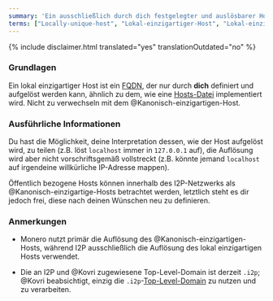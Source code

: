 ```yaml
---
summary: 'Ein ausschließlich durch dich festgelegter und auslösbarer Host'
terms: ["Locally-unique-host", "Lokal-einzigartiger-Host", "Lokal-einzigartigen-Host", "Lokal-einzigartigen-Hosts"]
---
```


{% include disclaimer.html translated="yes" translationOutdated="no" %}

### Grundlagen

Ein lokal einzigartiger Host ist ein
[FQDN](https://de.wikipedia.org/wiki/Domain_(Internet)#Fully_Qualified_Domain_Name_(FQDN)),
der nur durch **dich** definiert und aufgelöst werden kann, ähnlich zu dem,
wie eine [Hosts-Datei](https://de.wikipedia.org/wiki/Hosts_(Datei))
implementiert wird. Nicht zu verwechseln mit dem
@Kanonisch-einzigartigen-Host.

### Ausführliche Informationen

Du hast die Möglichkeit, deine Interpretation dessen, wie der Host aufgelöst
wird, zu teilen (z.B. löst `localhost` immer in `127.0.0.1` auf), die
Auflösung wird aber nicht vorschriftsgemäß vollstreckt (z.B. könnte jemand
`localhost` auf irgendeine willkürliche IP-Adresse mappen).

Öffentlich bezogene Hosts können innerhalb des I2P-Netzwerks als
@Kanonisch-einzigartige-Hosts betrachtet werden, letztlich steht es dir
jedoch frei, diese nach deinen Wünschen neu zu definieren.

### Anmerkungen

- Monero nutzt primär die Auflösung des @Kanonisch-einzigartigen-Hosts,
  während I2P ausschließlich die Auflösung des lokal einzigartigen Hosts
  verwendet.

- Die an I2P und @Kovri zugewiesene Top-Level-Domain ist derzeit `.i2p`;
  @Kovri beabsichtigt, einzig die
  `.i2p`-[Top-Level-Domain](https://de.wikipedia.org/wiki/Top-Level-Domain)
  zu nutzen und zu verarbeiten.
